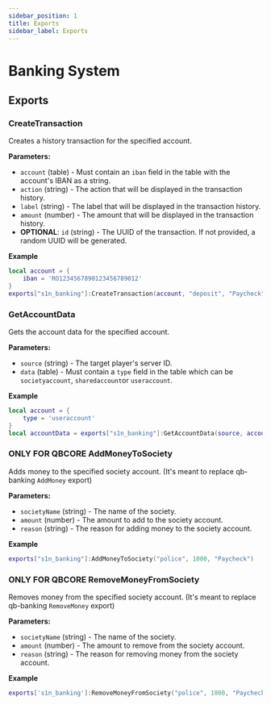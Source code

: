 ```yaml
---
sidebar_position: 1
title: Exports
sidebar_label: Exports
---
```


# Banking System
## Exports

### CreateTransaction
Creates a history transaction for the specified account.

**Parameters:** 
- `account` (table) - Must contain an `iban` field in the table with the account's IBAN as a string.
- `action` (string) - The action that will be displayed in the transaction history.
- `label` (string) - The label that will be displayed in the transaction history.
- `amount` (number) - The amount that will be displayed in the transaction history.
- **OPTIONAL**: `id` (string) - The UUID of the transaction. If not provided, a random UUID will be generated.

**Example**
```lua
local account = {
    iban = 'RO1234567890123456789012'
}
exports["s1n_banking"]:CreateTransaction(account, "deposit", "Paycheck", 1000)
```

### GetAccountData
Gets the account data for the specified account.

**Parameters:**
- `source` (string) - The target player's server ID.
- `data` (table) - Must contain a `type` field in the table which can be `societyaccount`, `sharedaccount`or `useraccount`.

**Example**
```lua
local account = {
    type = 'useraccount'
}
local accountData = exports["s1n_banking"]:GetAccountData(source, account)
```


### **ONLY FOR QBCORE** AddMoneyToSociety
Adds money to the specified society account. (It's meant to replace qb-banking `AddMoney` export)

**Parameters:**
- `societyName` (string) - The name of the society.
- `amount` (number) - The amount to add to the society account.
- `reason` (string) - The reason for adding money to the society account.

**Example**
```lua
exports["s1n_banking"]:AddMoneyToSociety("police", 1000, "Paycheck")
```

### **ONLY FOR QBCORE** RemoveMoneyFromSociety
Removes money from the specified society account. (It's meant to replace qb-banking `RemoveMoney` export)

**Parameters:**
- `societyName` (string) - The name of the society.
- `amount` (number) - The amount to remove from the society account.
- `reason` (string) - The reason for removing money from the society account.

**Example**
```lua
exports['s1n_banking']:RemoveMoneyFromSociety("police", 1000, "Paycheck")
```
